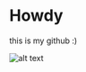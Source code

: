 # Howdy
this is my github :)

![alt text](https://media1.tenor.com/m/SEk0JfR7b5oAAAAd/fumo-touhou-fumo.gif)
